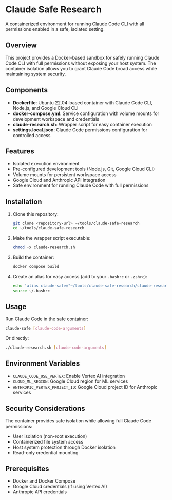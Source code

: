 # Claude Safe Research

A containerized environment for running Claude Code CLI with all permissions enabled in a safe, isolated setting.

## Overview

This project provides a Docker-based sandbox for safely running Claude Code CLI with full permissions without exposing your host system. The container isolation allows you to grant Claude Code broad access while maintaining system security.

## Components

- **Dockerfile**: Ubuntu 22.04-based container with Claude Code CLI, Node.js, and Google Cloud CLI
- **docker-compose.yml**: Service configuration with volume mounts for development workspace and credentials
- **claude-research.sh**: Wrapper script for easy container execution
- **settings.local.json**: Claude Code permissions configuration for controlled access

## Features

- Isolated execution environment
- Pre-configured development tools (Node.js, Git, Google Cloud CLI)
- Volume mounts for persistent workspace access
- Google Cloud and Anthropic API integration
- Safe environment for running Claude Code with full permissions

## Installation

1. Clone this repository:
   ```bash
   git clone <repository-url> ~/tools/claude-safe-research
   cd ~/tools/claude-safe-research
   ```

2. Make the wrapper script executable:
   ```bash
   chmod +x claude-research.sh
   ```

3. Build the container:
   ```bash
   docker compose build
   ```

4. Create an alias for easy access (add to your `.bashrc` or `.zshrc`):
   ```bash
   echo 'alias claude-safe="~/tools/claude-safe-research/claude-research.sh"' >> ~/.bashrc
   source ~/.bashrc
   ```

## Usage

Run Claude Code in the safe container:
```bash
claude-safe [claude-code-arguments]
```

Or directly:
```bash
./claude-research.sh [claude-code-arguments]
```

## Environment Variables

- `CLAUDE_CODE_USE_VERTEX`: Enable Vertex AI integration
- `CLOUD_ML_REGION`: Google Cloud region for ML services  
- `ANTHROPIC_VERTEX_PROJECT_ID`: Google Cloud project ID for Anthropic services

## Security Considerations

The container provides safe isolation while allowing full Claude Code permissions:
- User isolation (non-root execution)
- Containerized file system access
- Host system protection through Docker isolation
- Read-only credential mounting

## Prerequisites

- Docker and Docker Compose
- Google Cloud credentials (if using Vertex AI)
- Anthropic API credentials